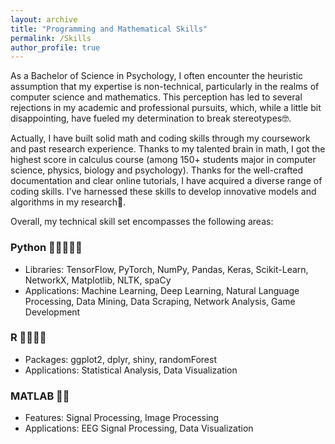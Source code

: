 ```yaml
---
layout: archive
title: "Programming and Mathematical Skills"
permalink: /Skills
author_profile: true
---
```


As a Bachelor of Science in Psychology, I often encounter the heuristic assumption that my expertise is non-technical, particularly in the realms of computer science and mathematics. This perception has led to several rejections in my academic and professional pursuits, which, while a little bit disappointing, have fueled my determination to break stereotypes🤓.

Actually, I have built solid math and coding skills through my coursework and past research experience. Thanks to my talented brain in math, I got the highest score in calculus course (among 150+ students major in computer science, physics, biology and psychology). Thanks for the well-crafted documentation and clear online tutorials, I have acquired a diverse range of coding skills. I've harnessed these skills to develop innovative models and algorithms in my research🤩.

Overall, my technical skill set encompasses the following areas:

### Python 🌟🌟🌟🌟🌟
- Libraries: TensorFlow, PyTorch, NumPy, Pandas, Keras, Scikit-Learn, NetworkX, Matplotlib, NLTK, spaCy
- Applications: Machine Learning, Deep Learning, Natural Language Processing, Data Mining, Data Scraping, Network Analysis, Game Development

### R 🌟🌟🌟🌟
- Packages: ggplot2, dplyr, shiny, randomForest
- Applications: Statistical Analysis, Data Visualization

### MATLAB 🌟🌟
- Features: Signal Processing, Image Processing
- Applications: EEG Signal Processing, Data Visualization






